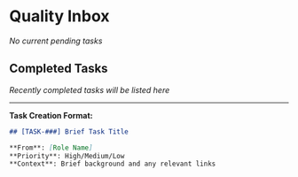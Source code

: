 # Quality Inbox

_No current pending tasks_

## Completed Tasks

_Recently completed tasks will be listed here_

---

**Task Creation Format:**

```markdown
## [TASK-###] Brief Task Title

**From**: [Role Name]
**Priority**: High/Medium/Low
**Context**: Brief background and any relevant links
```
